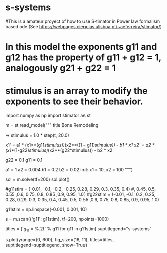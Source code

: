 # s-systems
#This is a amateur proyect of how to use S-timator in Power law formalism based ode (See https://webpages.ciencias.ulisboa.pt/~aeferreira/stimator/)
# In this model the exponents g11 and g12 has the property of g11 + g12 = 1, analogously g21 + g22 = 1
# stimulus is an array to modify the exponents to see their behavior.
import numpy as np
import stimator as st

m = st.read_model("""
title Bone Remodeling

-> stimulus = 1.0 * step(t, 20.0)

x1' =  a1 * (x1**(g11*stimulus))*(x2**((1 - g11)*stimulus)) - b1 * x1
x2' =  a2 * (x1**(1-g22)*stimulus)*(x2**(g22*stimulus))     - b2 * x2

g22 = 0.1
g11 = 0.1

a1  = 1
a2  = 0.004
b1  = 0.2
b2  = 0.02
init: x1 = 10,  x2 = 100
""")

sol = m.solve(tf=200)
sol.plot()


#g11stim = (-0.01, -0.1, -0.2, -0.25, 0.28, 0.29, 0.3, 0.35, 0.4) #, 0.45, 0.5, 0.55 ,0.6, 0.75, 0.8, 0.85 ,0.9, 0.95, 1.0)
#g22stim = (-0.01, -0.1, 0.2, 0.25, 0.28, 0.29, 0.3, 0.35, 0.4, 0.45, 0.5, 0.55 ,0.6, 0.75, 0.8, 0.85, 0.9, 0.95, 1.0)

g11stim = np.linspace(-0.001, 0.001, 10)

s = m.scan({'g11': g11stim}, tf=200, npoints=1000)

titles = ['$g_{11}$ = %.2f' % g11 for g11 in g11stim]
suptitlegend="s-systems"

s.plot(yrange=(0, 600), fig_size=(16, 11), titles=titles, suptitlegend=suptitlegend, show=True)
